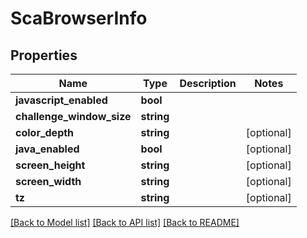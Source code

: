 # ScaBrowserInfo

## Properties
Name | Type | Description | Notes
------------ | ------------- | ------------- | -------------
**javascript_enabled** | **bool** |  | 
**challenge_window_size** | **string** |  | 
**color_depth** | **string** |  | [optional] 
**java_enabled** | **bool** |  | [optional] 
**screen_height** | **string** |  | [optional] 
**screen_width** | **string** |  | [optional] 
**tz** | **string** |  | [optional] 

[[Back to Model list]](../../README.md#documentation-for-models) [[Back to API list]](../../README.md#documentation-for-api-endpoints) [[Back to README]](../../README.md)

